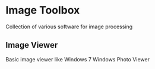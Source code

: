 # Image Toolbox

Collection of various software for image processing

## Image Viewer

Basic image viewer like Windows 7 Windows Photo Viewer